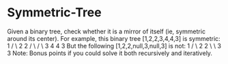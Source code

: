 # Symmetric-Tree
 Given a binary tree, check whether it is a mirror of itself (ie, symmetric around its center).  For example, this binary tree [1,2,2,3,4,4,3] is symmetric:      1    / \   2   2  / \ / \ 3  4 4  3 But the following [1,2,2,null,3,null,3] is not:     1    / \   2   2    \   \    3    3 Note: Bonus points if you could solve it both recursively and iteratively.
